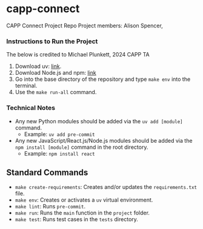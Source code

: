 # capp-connect
CAPP Connect Project Repo
Project members: Alison Spencer,

### Instructions to Run the Project

The below is credited to Michael Plunkett, 2024 CAPP TA

1. Download uv: [link](https://docs.astral.sh/uv/).
2. Download Node.js and npm: [link](https://docs.npmjs.com/downloading-and-installing-node-js-and-npm)
2. Go into the base directory of the repository and type `make env` into the terminal.
3. Use the `make run-all` command.

### Technical Notes
- Any new Python modules should be added via the `uv add [module]` command.
  - Example: `uv add pre-commit`
- Any new JavaScript/React.js/Node.js modules should be added via the `npm install [module]` command in the root directory.
  - Example: `npm install react`

## Standard Commands
- `make create-requirements`: Creates and/or updates the `requirements.txt` file.
- `make env`: Creates or activates a `uv` virtual environment.
- `make lint`: Runs `pre-commit`.
- `make run`: Runs the `main` function in the `project` folder.
- `make test`: Runs test cases in the `tests` directory.
